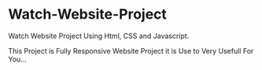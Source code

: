 # Watch-Website-Project

Watch Website Project Using Html, CSS and Javascript.

This Project is Fully Responsive Website Project it is Use to Very Usefull For You...
